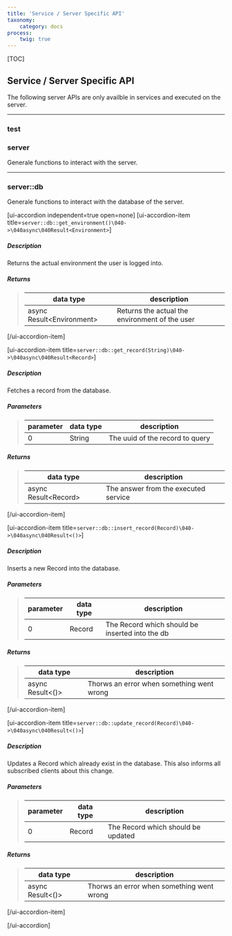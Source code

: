 ```yaml
---
title: 'Service / Server Specific API'
taxonomy:
    category: docs
process:
    twig: true
---
```


[TOC]

## Service / Server Specific API
The following server APIs are only availble in services and executed on the server.

------------------------------------------------------------------------------------------
### test
### server
Generale functions to interact with the server.

------------------------------------------------------------------------------------------
### server::db
Generale functions to interact with the database of the server.

[ui-accordion independent=true open=none]
[ui-accordion-item title=<code>server::db::get_environment()\040->\040async\040Result&lt;Environment&gt;</code>]
##### Description
Returns the actual environment the user is logged into.
##### Returns
> | data type                       | description                                                 |
> |---------------------------------|-------------------------------------------------------------|
> | async Result&lt;Environment&gt; | Returns the actual the environment of the user |
[/ui-accordion-item]

[ui-accordion-item title=<code>server::db::get_record(String)\040->\040async\040Result&lt;Record&gt;</code>]
##### Description
Fetches a record from the database.
##### Parameters
> | parameter | data type               | description                                       |
> |-----------|-------------------------|---------------------------------------------------|
> | 0         | String                  | The uuid of the record to query |
##### Returns
> | data type                  | description                                                |
> |----------------------------|------------------------------------------------------------|
> | async Result&lt;Record&gt; | The answer from the executed service |
[/ui-accordion-item]

[ui-accordion-item title=<code>server::db::insert_record(Record)\040->\040async\040Result&lt;()&gt;</code>]
##### Description
Inserts a new Record into the database.
##### Parameters
> | parameter | data type               | description                                       |
> |-----------|-------------------------|---------------------------------------------------|
> | 0         | Record                  | The Record which should be inserted into the db |
##### Returns
> | data type                  | description                                                |
> |----------------------------|------------------------------------------------------------|
> | async Result&lt;()&gt; | Thorws an error when something went wrong |
[/ui-accordion-item]

[ui-accordion-item title=<code>server::db::update_record(Record)\040->\040async\040Result&lt;()&gt;</code>]
##### Description
Updates a Record which already exist in the database. This also informs all subscribed clients about this change.
##### Parameters
> | parameter | data type               | description                                       |
> |-----------|-------------------------|---------------------------------------------------|
> | 0         | Record                  | The Record which should be updated |
##### Returns
> | data type                  | description                                                |
> |----------------------------|------------------------------------------------------------|
> | async Result&lt;()&gt; | Thorws an error when something went wrong |
[/ui-accordion-item]

[/ui-accordion]